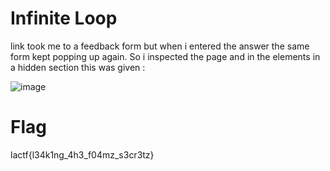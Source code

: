 # Infinite Loop

link took me to a feedback form but when i entered the answer the same form kept popping up again.
So i inspected the page and in the elements in a hidden section this was given :

![image](https://github.com/Snapskillz123/LACTF/assets/149099858/dee819d2-69be-4d8f-97d8-7eece696fcc7)

  # Flag

  lactf{l34k1ng_4h3_f04mz_s3cr3tz}
